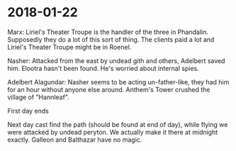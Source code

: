 # 2018-01-22



Marx: Liriel's Theater Troupe is the handler of the three in Phandalin. Supposedly they do a lot of this sort of thing. The clients paid a lot and Liriel's Theater Troupe might be in Roenel.

Nasher: Attacked from the east by undead gith and others, Adelbert saved him. Elootra hasn't been found. He's worried about internal spies.

Adelbert Alagundar: Nasher seems to be acting un-father-like, they had him for an hour without anyone else around. Anthem's Tower crushed the village of "Hannleaf". 

First day ends

Next day cast find the path (should be found at end of day), while flying we were attacked by undead peryton. We actually make it there at midnight exactly. Galleon and Balthazar have no magic.
